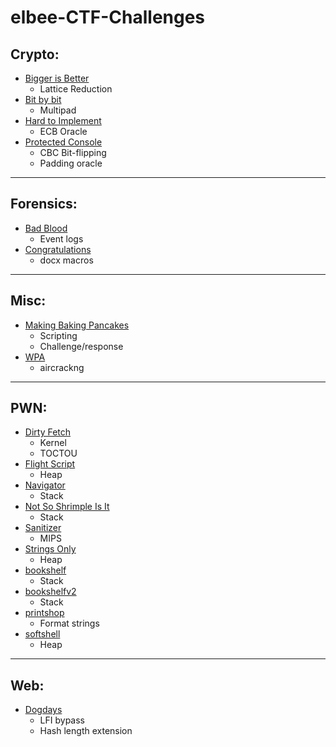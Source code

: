 # elbee-CTF-Challenges

## Crypto:
- [Bigger is Better](crypto/patriot24/bigger-is-better)
    - Lattice Reduction
- [Bit by bit](crypto/patriot24/bit_by_bit)
    - Multipad
- [Hard to Implement](crypto/patriot24/hard_to_implement)
    - ECB Oracle
- [Protected Console](crypto/patriot24/protected-console) 
    - CBC Bit-flipping
    - Padding oracle

* * *

## Forensics:
- [Bad Blood](forensics/patriot24/badblood) 
    - Event logs
- [Congratulations](misc/patriot23/) 
    - docx macros

* * *

## Misc:
- [Making Baking Pancakes](misc/patriot24/making-baking-pancakes)
    - Scripting
    - Challenge/response
- [WPA](misc/patriot23/)
    - aircrackng

* * *

## PWN:
- [Dirty Fetch](pwn/patriot24/dirty_fetch)
    - Kernel
    - TOCTOU
- [Flight Script](pwn/patriot24/flight-script)
    - Heap
- [Navigator](pwn/patriot24/navigator)
    - Stack
- [Not So Shrimple Is It](pwn/patriot24/not_so_shrimple_is_it)
    - Stack
- [Sanitizer](pwn/patriot24/sanitize)
    - MIPS
- [Strings Only](pwn/patriot24/strings_only)
    - Heap
- [bookshelf](pwn/patriot23/bookshelf/)
    - Stack
- [bookshelfv2](pwn/patriot23/bookshelfv2/)
    - Stack
- [printshop](pwn/patriot23/printshop/)
    - Format strings
- [softshell](pwn/patriot23/softshell/)
    - Heap

* * *

## Web:
- [Dogdays](web/patriot24/dogdays)
    - LFI bypass
    - Hash length extension
